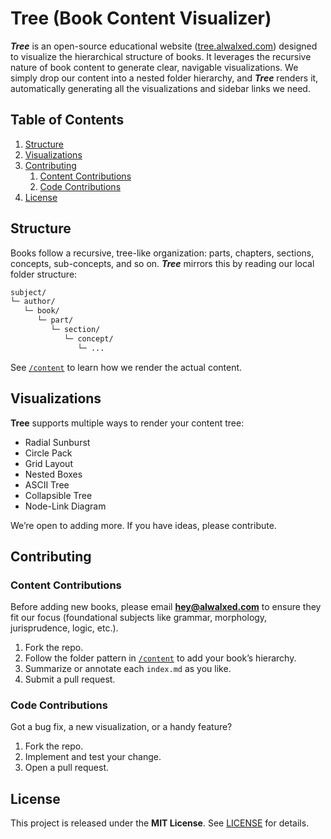 # Tree (Book Content Visualizer)

_**Tree**_ is an open-source educational website ([tree.alwalxed.com](https://tree.alwalxed.com)) designed to visualize the hierarchical structure of books. It leverages the recursive nature of book content to generate clear, navigable visualizations. We simply drop our content into a nested folder hierarchy, and _**Tree**_ renders it, automatically generating all the visualizations and sidebar links we need.

## Table of Contents

1. [Structure](#structure)
2. [Visualizations](#visualizations)
3. [Contributing](#contributing)
   1. [Content Contributions](#content-contributions)
   2. [Code Contributions](#code-contributions)
4. [License](#license)

## Structure

Books follow a recursive, tree-like organization: parts, chapters, sections, concepts, sub-concepts, and so on. _**Tree**_ mirrors this by reading our local folder structure:

```bash
subject/
└─ author/
   └─ book/
      └─ part/
         └─ section/
            └─ concept/
               └─ ...
```

See [`/content`](./content) to learn how we render the actual content.

## Visualizations

**Tree** supports multiple ways to render your content tree:

- Radial Sunburst
- Circle Pack
- Grid Layout
- Nested Boxes
- ASCII Tree
- Collapsible Tree
- Node-Link Diagram

We’re open to adding more. If you have ideas, please contribute.

## Contributing

### Content Contributions

Before adding new books, please email **hey@alwalxed.com** to ensure they fit our focus (foundational subjects like grammar, morphology, jurisprudence, logic, etc.).

1. Fork the repo.
2. Follow the folder pattern in [`/content`](./content) to add your book’s hierarchy.
3. Summarize or annotate each `index.md` as you like.
4. Submit a pull request.

### Code Contributions

Got a bug fix, a new visualization, or a handy feature?

1. Fork the repo.
2. Implement and test your change.
3. Open a pull request.

## License

This project is released under the **MIT License**. See [LICENSE](./LICENSE) for details.
